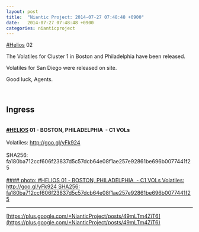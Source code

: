 ```yaml
---
layout: post
title:  "Niantic Project: 2014-07-27 07:48:48 +0900"
date:   2014-07-27 07:48:48 +0900
categories: nianticproject
---
```

[#Helios](https://plus.google.com/s/%23Helios "")  02

The Volatiles for Cluster 1 in Boston and Philadelphia have been released.  

Volatiles for San Diego were released on site.

Good luck, Agents.<div class="shared"><br /><h2>Ingress</h2><br /><b><a rel="nofollow" class="ot-hashtag" href="https://plus.google.com/s/%23HELIOS">#HELIOS</a></b><b> 01 - BOSTON, PHILADELPHIA  - C1 VOLs</b><br /><br />Volatiles: <a href="http://goo.gl/yFk924" class="ot-anchor">http://goo.gl/yFk924</a><br /><br />SHA256: fa180ba712ccf606f23837d5c57dcb64e08f1ae257e92861be696b0077441f25<br /><br /></div>
[#### photo: #HELIOS 01 - BOSTON, PHILADELPHIA  - C1 VOLs
Volatiles: http://goo.gl/yFk924
SHA256: fa180ba712ccf606f23837d5c57dcb64e08f1ae257e92861be696b0077441f25](https://lh5.googleusercontent.com/-PIzgLqFuxLQ/U9QSMRb3gXI/AAAAAAAA8rw/a0ojIsk_KWs/w3285-h957/philstart.jpg "")
- - -
[https://plus.google.com/+NianticProject/posts/49mLTm4ZiT6](https://plus.google.com/+NianticProject/posts/49mLTm4ZiT6)
